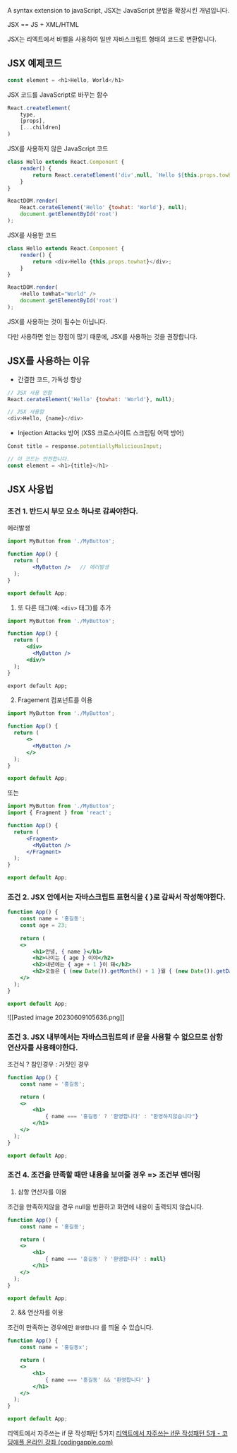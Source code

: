 A syntax extension to javaScript, JSX는 JavaScript 문법을 확장시킨 개념입니다.

JSX == JS + XML/HTML

JSX는 리엑트에서 바벨을 사용하여 일반 자바스크립트 형태의 코드로 변환합니다.


## JSX 예제코드

```js
const element = <h1>Hello, World</h1>
```

JSX 코드를 JavaScript로 바꾸는 함수
```js
React.createElement(
	type,
	[props],
	[...children]
)
```

JSX를 사용하지 않은 JavaScript 코드
```js
class Hello extends React.Component {
	render() {
		return React.cerateElement('div',null, `Hello ${this.props.towhat}`);
	}
}

ReactDOM.render(
	React.cerateElement('Hello' {towhat: 'World'}, null);
	document.getElementById('root')
);
```

JSX를 사용한 코드
```js
class Hello extends React.Component {
	render() {
		return <div>Hello {this.props.towhat}</div>;
	}
}

ReactDOM.render(
	<Hello toWhat="World" />
	document.getElementById('root')
);
```

JSX를 사용하는 것이 필수는 아닙니다.

다만 사용하면 얻는 장점이 많기 때문에, JSX를 사용하는 것을 권장합니다.

## JSX를 사용하는 이유

- 간결한 코드, 가독성 향상 
```js
// JSX 사용 안함
React.cerateElement('Hello' {towhat: 'World'}, null);

// JSX 사용함
<div>Hello, {name}</div>
```

- Injection Attacks 방어 (XSS 크로스사이트 스크립팅 어택 방어)
```js
Const title = response.potentiallyMaliciousInput;

// 이 코드는 안전합니다.
const element = <h1>{title}</h1>
```


## JSX 사용법

### 조건 1. 반드시 부모 요소 하나로 감싸야한다.

에러발생
```jsx
import MyButton from './MyButton';

function App() {
  return (
        <MyButton />   // 에러발생
  );
}

export default App;
```

1. 또 다른 태그(예: `<div>` 태그)를 추가
```jsx
import MyButton from './MyButton';

function App() {
  return (
      <div>
        <MyButton />
      <div/>
  );
}

export default App;
```

2. Fragement 컴포넌트를 이용
```jsx
import MyButton from './MyButton';

function App() {
  return (
      <>
        <MyButton />
      </>
  );
}

export default App;
```

또는

```jsx
import MyButton from './MyButton';
import { Fragment } from 'react';

function App() {
  return (
      <Fragment>
        <MyButton />
      </Fragment>
  );
}

export default App;

```

### 조건 2. JSX 안에서는 자바스크립트 표현식을 { }로 감싸서 작성해야한다.

```jsx
function App() {
	const name = '홍길동';
	const age = 23;
	
	return (
	<>
		<h1>안녕, { name }</h1>
		<h2>나이는 { age } 이야</h2>
		<h2>내년에는 { age + 1 }이 돼</h2>
		<h2>오늘은 { (new Date()).getMonth() + 1 }월 { (new Date()).getDate() }일 입니다.</h2>
	</>
  );
}

export default App;
```
![[Pasted image 20230609105636.png]]

### 조건 3. JSX 내부에서는 자바스크립트의 if 문을 사용할 수 없으므로 삼항 연산자를 사용해야한다.

조건식 ? 참인경우 : 거짓인 경우

```jsx
function App() {
	const name = '홍길동';

	return (
	<>
		<h1>
			{ name === '홍길동' ? '환영합니다' : "환영하지않습니다"}
		</h1>
	</>
  );
}

export default App;
```

### 조건 4. 조건을 만족할 때만 내용을 보여줄 경우 => 조건부 렌더링

1. 삼항 연산자를 이용 

조건을 만족하지않을 경우 null을 반환하고 화면에 내용이 출력되지 않습니다.

```jsx
function App() {
	const name = '홍길동';

	return (
	<>
		<h1>
			{ name === '홍길동' ? '환영합니다' : null}      
		</h1>
	</>
  );
}

export default App;
```

2. && 연산자를 이용

조건이 만족하는 경우에만 `환영합니다` 를 띄울 수 있습니다.

```jsx
function App() {
	const name = '홍길동x';

	return (
	<>
		<h1>
			{ name === '홍길동' && '환영합니다' }      
		</h1>
	</>
  );
}

export default App;
```

리엑트에서 자주쓰는 if 문 작성패턴 5가지
[리액트에서 자주쓰는 if문 작성패턴 5개 - 코딩애플 온라인 강좌 (codingapple.com)](https://codingapple.com/unit/react-if-else-patterns-enum-switch-case/)



